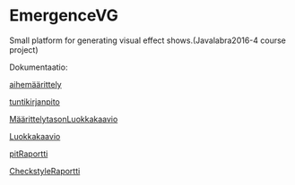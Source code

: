 # EmergenceVG
Small platform for generating visual effect shows.(Javalabra2016-4 course project)

Dokumentaatio:

[aihemäärittely](dokumentointi/aiheenKuvausJaRakenne.md)

[tuntikirjanpito](dokumentointi/tuntikirjanpito.md)

[MäärittelytasonLuokkakaavio](dokumentointi/MäärittelytasonLuokkakaavio.jpg)

[Luokkakaavio](dokumentointi/Luokkakaavio.png)

[pitRaportti](https://htmlpreview.github.io/?https://github.com/VebMazer/EmergenceVG/blob/master/dokumentointi/pit/201604152141/index.html)

[CheckstyleRaportti](https://htmlpreview.github.io/?https://github.com/VebMazer/EmergenceVG/blob/master/dokumentointi/Checkstyle/15.04.2016/site/checkstyle.html)
